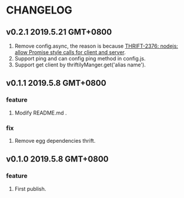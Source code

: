 # CHANGELOG

## v0.2.1 2019.5.21 GMT+0800

1. Remove config.async, the reason is because [THRIFT-2376: nodejs: allow Promise style calls for client and server](https://issues.apache.org/jira/browse/THRIFT-2376).
2. Support ping and can config ping method in config.js.
3. Support get client by thriftilyManger.get('alias name').

## v0.1.1 2019.5.8 GMT+0800

### feature

1. Modify README.md .

### fix

1. Remove egg dependencies thrift.

## v0.1.0 2019.5.8 GMT+0800

### feature

1. First publish.
